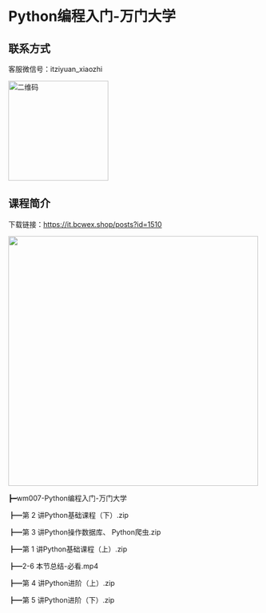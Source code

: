 # Python编程入门-万门大学

## 联系方式

客服微信号：itziyuan_xiaozhi

<img src="https://ziyuanyun.oss-cn-guangzhou.aliyuncs.com/common/20240614073449/666b82192834a.jpg" width="200" height="200" alt="二维码">

## 课程简介

下载链接：https://it.bcwex.shop/posts?id=1510

<img src="https://ziyuanyun.oss-cn-guangzhou.aliyuncs.com/yun/20240515224318/6644ca0620d08.jpg" width="500" alt="">

  ┣━wm007-Python编程入门-万门大学

 ┣━第 2 讲Python基础课程（下）.zip

 ┣━第 3 讲Python操作数据库、 Python爬虫.zip

 ┣━第 1 讲Python基础课程（上）.zip

 ┣━2-6 本节总结-必看.mp4

 ┣━第 4 讲Python进阶（上）.zip

 ┣━第 5 讲Python进阶（下）.zip

  